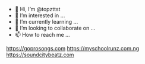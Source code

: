 - 👋 Hi, I’m @topzttst
- 👀 I’m interested in ...
- 🌱 I’m currently learning ...
- 💞️ I’m looking to collaborate on ...
- 📫 How to reach me ...

<!---
topzttst/topzttst is a ✨ special ✨ repository because its `README.md` (this file) appears on your GitHub profile.
You can click the Preview link to take a look at your changes.
--->

https://goprosongs.com
https://myschoolrunz.com.ng
https://soundcitybeatz.com
